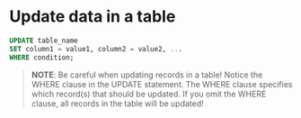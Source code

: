 # Update data in a table

```sql
UPDATE table_name
SET column1 = value1, column2 = value2, ...
WHERE condition; 
```

> **NOTE**: Be careful when updating records in a table! Notice the WHERE clause in the UPDATE statement. The WHERE clause specifies which record(s) that should be updated. If you omit the WHERE clause, all records in the table will be updated!
